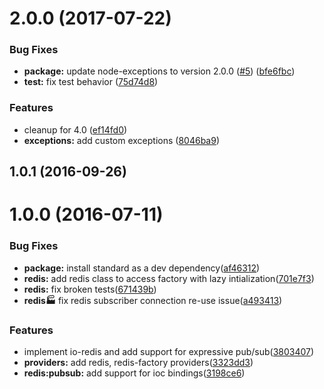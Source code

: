 <a name="2.0.0"></a>
# 2.0.0 (2017-07-22)


### Bug Fixes

* **package:** update node-exceptions to version 2.0.0 ([#5](https://github.com/adonisjs/adonis-redis/issues/5)) ([bfe6fbc](https://github.com/adonisjs/adonis-redis/commit/bfe6fbc))
* **test:** fix test behavior ([75d74d8](https://github.com/adonisjs/adonis-redis/commit/75d74d8))


### Features

* cleanup for 4.0 ([ef14fd0](https://github.com/adonisjs/adonis-redis/commit/ef14fd0))
* **exceptions:** add custom exceptions ([8046ba9](https://github.com/adonisjs/adonis-redis/commit/8046ba9))


<a name="1.0.1"></a>
## 1.0.1 (2016-09-26)


<a name="1.0.0"></a>
# 1.0.0 (2016-07-11)


### Bug Fixes

* **package:** install standard as a dev dependency([af46312](https://github.com/adonisjs/adonis-redis/commit/af46312))
* **redis:** add redis class to access factory with lazy intialization([701e7f3](https://github.com/adonisjs/adonis-redis/commit/701e7f3))
* **redis:** fix broken tests([671439b](https://github.com/adonisjs/adonis-redis/commit/671439b))
* **redis:factory:** fix redis subscriber connection re-use issue([a493413](https://github.com/adonisjs/adonis-redis/commit/a493413))


### Features

* implement io-redis and add support for expressive pub/sub([3803407](https://github.com/adonisjs/adonis-redis/commit/3803407))
* **providers:** add redis, redis-factory providers([3323dd3](https://github.com/adonisjs/adonis-redis/commit/3323dd3))
* **redis:pubsub:** add support for ioc bindings([3198ce6](https://github.com/adonisjs/adonis-redis/commit/3198ce6))

